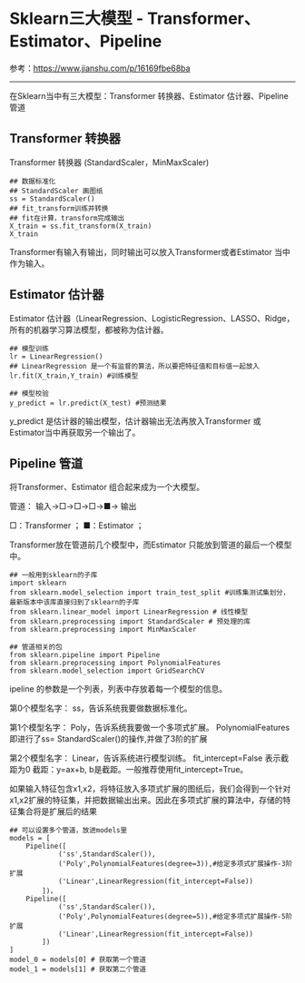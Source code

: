 # Sklearn三大模型 - Transformer、Estimator、Pipeline

参考：https://www.jianshu.com/p/16169fbe68ba

---

在Sklearn当中有三大模型：Transformer 转换器、Estimator 估计器、Pipeline 管道




## Transformer 转换器

Transformer 转换器 (StandardScaler，MinMaxScaler)

	## 数据标准化
	## StandardScaler 画图纸
	ss = StandardScaler() 
	## fit_transform训练并转换 
	## fit在计算，transform完成输出
	X_train = ss.fit_transform(X_train) 
	X_train

Transformer有输入有输出，同时输出可以放入Transformer或者Estimator 当中作为输入。


## Estimator 估计器

Estimator 估计器（LinearRegression、LogisticRegression、LASSO、Ridge， 所有的机器学习算法模型，都被称为估计器。

	## 模型训练
	lr = LinearRegression()
	## LinearRegression 是一个有监督的算法，所以要把特征值和目标值一起放入
	lr.fit(X_train,Y_train) #训练模型
	
	## 模型校验
	y_predict = lr.predict(X_test) #预测结果

y_predict 是估计器的输出模型，估计器输出无法再放入Transformer 或 Estimator当中再获取另一个输出了。

## Pipeline 管道

将Transformer、Estimator 组合起来成为一个大模型。

管道： 输入→□→□→□→■→ 输出

□：Transformer ； ■：Estimator ；

Transformer放在管道前几个模型中，而Estimator 只能放到管道的最后一个模型中。


	## 一般用到sklearn的子库
	import sklearn
	from sklearn.model_selection import train_test_split #训练集测试集划分，最新版本中该库直接归到了sklearn的子库
	from sklearn.linear_model import LinearRegression # 线性模型
	from sklearn.preprocessing import StandardScaler # 预处理的库
	from sklearn.preprocessing import MinMaxScaler
	
	## 管道相关的包
	from sklearn.pipeline import Pipeline
	from sklearn.preprocessing import PolynomialFeatures
	from sklearn.model_selection import GridSearchCV

ipeline 的参数是一个列表，列表中存放着每一个模型的信息。

第0个模型名字： ss，告诉系统我要做数据标准化。

第1个模型名字： Poly，告诉系统我要做一个多项式扩展。
PolynomialFeatures即进行了ss= StandardScaler()的操作,并做了3阶的扩展

第2个模型名字： Linear，告诉系统进行模型训练。
fit_intercept=False 表示截距为0
截距：y=ax+b, b是截距。一般推荐使用fit_intercept=True。

如果输入特征包含x1,x2，将特征放入多项式扩展的图纸后，我们会得到一个针对x1,x2扩展的特征集，并把数据输出出来。因此在多项式扩展的算法中，存储的特征集合将是扩展后的结果

	## 可以设置多个管道，放进models里
	models = [
	    Pipeline([
	            ('ss',StandardScaler()),
	            ('Poly',PolynomialFeatures(degree=3)),#给定多项式扩展操作-3阶扩展
	            ('Linear',LinearRegression(fit_intercept=False))
	        ])，
	    Pipeline([
	            ('ss',StandardScaler()),
	            ('Poly',PolynomialFeatures(degree=5)),#给定多项式扩展操作-5阶扩展
	            ('Linear',LinearRegression(fit_intercept=False))
	        ])
	]
	model_0 = models[0] # 获取第一个管道
	model_1 = models[1] # 获取第二个管道

